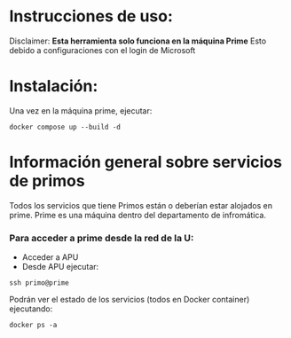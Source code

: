 # Instrucciones de uso:

Disclaimer: **Esta herramienta solo funciona en la máquina Prime**
Esto debido a configuraciones con el login de Microsoft

# Instalación:
Una vez en la máquina prime, ejecutar:
```
docker compose up --build -d
```


# Información general sobre servicios de primos

Todos los servicios que tiene Primos están o deberían estar alojados en prime.
Prime es una máquina dentro del departamento de infromática.

### Para acceder a prime desde la red de la U:
- Acceder a APU
- Desde APU ejecutar:
```
ssh primo@prime
```

Podrán ver el estado de los servicios (todos en Docker container) ejecutando:
```
docker ps -a
```
